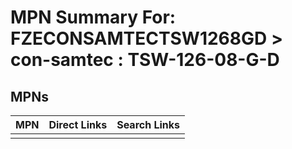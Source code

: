 



# MPN Summary For: FZECONSAMTECTSW1268GD > con-samtec : TSW-126-08-G-D

## MPNs
  

|MPN|Direct Links|Search Links|
| :--- | :--- | :--- |
||||
